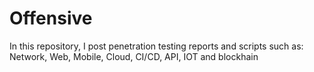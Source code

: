 # Offensive
In this repository, I post penetration testing reports and scripts such as: Network, Web, Mobile, Cloud, CI/CD, API, IOT and blockhain 
